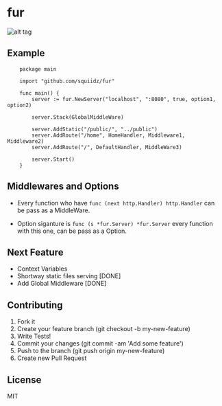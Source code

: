 fur
=======

![alt tag](http://upload.wikimedia.org/wikipedia/commons/8/8c/Marmota.jpg)

## Example
``` 
	package main
	
	import "github.com/squiidz/fur"
	
	func main() {
	    server := fur.NewServer("localhost", ":8080", true, option1, option2)

	    server.Stack(GlobalMiddleWare)

	    server.AddStatic("/public/", "../public")
	    server.AddRoute("/home", HomeHandler, Middleware1, Middleware2)
	    server.AddRoute("/", DefaultHandler, MiddleWare3)

	    server.Start()
	}
```

## Middlewares and Options
- Every function who have ` func (next http.Handler) http.Handler ` can be pass as a MiddleWare.

- Option siganture is ` func (s *fur.Server) *fur.Server ` every function with this one, can be pass as a Option.

## Next Feature
- Context Variables
- Shortway static files serving [DONE] 
- Add Global Middleware [DONE]

## Contributing

1. Fork it
2. Create your feature branch (git checkout -b my-new-feature)
3. Write Tests!
4. Commit your changes (git commit -am 'Add some feature')
5. Push to the branch (git push origin my-new-feature)
6. Create new Pull Request

## License
MIT
